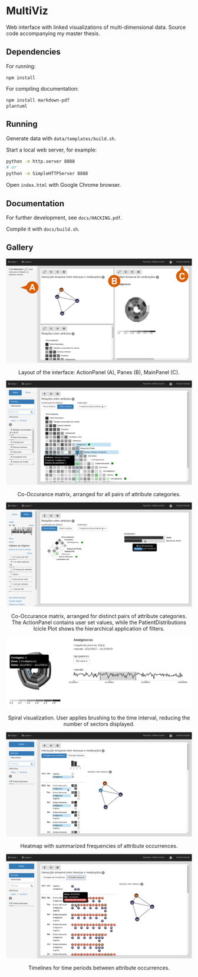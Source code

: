 # MultiViz

Web interface with linked visualizations of multi-dimensional data. Source code accompanying my master thesis.

## Dependencies

For running:
```
npm install
```

For compiling documentation:
```
npm install markdown-pdf
plantuml
```

## Running

Generate data with `data/templates/build.sh`.

Start a local web server, for example:

```bash
python -m http.server 8888
# or
python -m SimpleHTTPServer 8888
```

Open `index.html` with Google Chrome browser.

## Documentation

For further development, see `docs/HACKING.pdf`.

Compile it with `docs/build.sh`.

## Gallery

  <img src="./docs/images/layout_split_views.png" alt="layout">
  <p align="center">Layout of the interface: ActionPanel (A), Panes (B), MainPanel (C).</p>

  <img src="./docs/images/matrix_1.png" alt="interface-arrangements">
  <p align="center">Co-Occurance matrix, arranged for all pairs of attribute categories.</p>

  <img src="./docs/images/matrix_filters.png" alt="interface-filters">
  <p align="center">Co-Occurance matrix, arranged for distinct pairs of attribute categories. The ActionPanel contains user set values, while the PatientDistributions Icicle Plot shows the hierarchical application of filters.</p>

  <img src="./docs/images/spiral_brushing.png" alt="interface-spiral">
  <p align="center">Spiral visualization. User applies brushing to the time interval, reducing the number of sectors displayed.</p>

  <img src="./docs/images/occurrences_1.png" alt="heatmap-frequencies">
  <p align="center">Heatmap with summarized frequencies of attribute occurrences.</p>

  <img src="./docs/images/timeline.png" alt="timelines">
  <p align="center">Timelines for time periods between attribute occurrences.</p>
